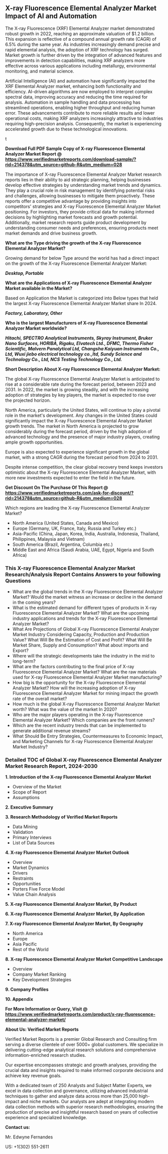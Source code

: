 <h2>X-ray Fluorescence Elemental Analyzer Market Impact of AI and Automation</h2><p>The X-ray Fluorescence (XRF) Elemental Analyzer market demonstrated robust growth in 2022, reaching an approximate valuation of $1.2 billion. This expansion is reflective of a compound annual growth rate (CAGR) of 6.5% during the same year. As industries increasingly demand precise and rapid elemental analysis, the adoption of XRF technology has surged. Market growth is further driven by the integration of advanced features and improvements in detection capabilities, making XRF analyzers more effective across various applications including metallurgy, environmental monitoring, and material science.</p><p>Artificial Intelligence (AI) and automation have significantly impacted the XRF Elemental Analyzer market, enhancing both functionality and efficiency. AI-driven algorithms are now employed to interpret complex spectral data, improving accuracy and reducing the time required for analysis. Automation in sample handling and data processing has streamlined operations, enabling higher throughput and reducing human error. These advancements contribute to more reliable results and lower operational costs, making XRF analyzers increasingly attractive to industries requiring high-precision analysis. Consequently, the market is experiencing accelerated growth due to these technological innovations.</p>t</p><p id="" class=""><strong>Download Full PDF Sample Copy of X-ray Fluorescence Elemental Analyzer Market Report @ <a href="https://www.verifiedmarketreports.com/download-sample/?rid=214378&utm_source=github-R&utm_medium=028" target="_blank">https://www.verifiedmarketreports.com/download-sample/?rid=214378&utm_source=github-R&utm_medium=028</a></strong></p><p>The importance of&nbsp;X-ray Fluorescence Elemental Analyzer Market research reports lies in their ability to aid strategic planning, helping businesses develop effective strategies by understanding market trends and dynamics. They play a crucial role in risk management by identifying potential risks and challenges, allowing businesses to mitigate them proactively. These reports offer a competitive advantage by providing insights into competitors' strategies and X-ray Fluorescence Elemental Analyzer Market positioning. For investors, they provide critical data for making informed decisions by highlighting market forecasts and growth potential. Additionally, market research reports guide product development by understanding consumer needs and preferences, ensuring products meet market demands and drive business growth.</p><p><strong>What are the&nbsp;Type driving the growth of the X-ray Fluorescence Elemental Analyzer Market?</strong></p><p id="" class="">Growing demand for below Type around the world has had a direct impact on the growth of the X-ray Fluorescence Elemental Analyzer Market:</p><em><strong>Desktop, Portable</strong></em></p><strong>What are the&nbsp;Applications&nbsp;of X-ray Fluorescence Elemental Analyzer Market available in the Market?</strong></p><p id="" class="">Based on Application the Market is categorized into Below types that held the largest X-ray Fluorescence Elemental Analyzer Market share In 2024.</p><em><strong>Factory, Laboratory, Other</strong></em></p><strong>Who is the largest Manufacturers of X-ray Fluorescence Elemental Analyzer Market worldwide?</strong></p><p><em><strong>Hitachi, SPECTRO Analytical Instruments, Skyray Instrument, Bruker Nano Surfaces, HORIBA, Rigaku, Elvatech Ltd., DFMC, Thermo Fisher Scientific, Malvern Panalytical Ltd, Changsha Kaiyuan Instruments Co., Ltd, Wuxi jiebo electrical technology co.,ltd, Sundy Science and Technology Co., Ltd, NCS Testing Technology Co., Ltd.</strong></em></p><p id="" class=""><strong>Short Description About X-ray Fluorescence Elemental Analyzer Market:</strong></p><p>The global X-ray Fluorescence Elemental Analyzer Market is anticipated to rise at a considerable rate during the forecast period, between 2023 and 2031. In 2022, the market is growing steadily, and with the increasing adoption of strategies by key players, the market is expected to rise over the projected horizon.</p><p>North America, particularly the United States, will continue to play a pivotal role in the market's development. Any changes in the United States could significantly impact the X-ray Fluorescence Elemental Analyzer Market growth trends. The market in North America is projected to grow considerably during the forecast period, driven by the high adoption of advanced technology and the presence of major industry players, creating ample growth opportunities.</p><p>Europe is also expected to experience significant growth in the global market, with a strong CAGR during the forecast period from 2024 to 2031.</p><p>Despite intense competition, the clear global recovery trend keeps investors optimistic about the X-ray Fluorescence Elemental Analyzer Market, with more new investments expected to enter the field in the future.</p><p id="" class=""><strong>Get Discount On The Purchase Of This Report @ <a href="https://www.verifiedmarketreports.com/ask-for-discount/?rid=214378&utm_source=github-R&utm_medium=028" target="_blank">https://www.verifiedmarketreports.com/ask-for-discount/?rid=214378&utm_source=github-R&utm_medium=028</a></strong></p>Which regions are leading the X-ray Fluorescence Elemental Analyzer Market?</p><ul><li>North America (United States, Canada and Mexico)</li><li>Europe (Germany, UK, France, Italy, Russia and Turkey etc.)</li><li>Asia-Pacific (China, Japan, Korea, India, Australia, Indonesia, Thailand, Philippines, Malaysia and Vietnam)</li><li>South America (Brazil, Argentina, Columbia etc.)</li><li>Middle East and Africa (Saudi Arabia, UAE, Egypt, Nigeria and South Africa)</li></ul><h3 id="" class="">This X-ray Fluorescence Elemental Analyzer Market Research/Analysis Report Contains Answers to your following Questions</h3><ul><li>What are the global trends in the X-ray Fluorescence Elemental Analyzer Market? Would the market witness an increase or decline in the demand in the coming years?</li><li>What is the estimated demand for different types of products in X-ray Fluorescence Elemental Analyzer Market? What are the upcoming industry applications and trends for the X-ray Fluorescence Elemental Analyzer Market?</li><li>What Are Projections of Global X-ray Fluorescence Elemental Analyzer Market Industry Considering Capacity, Production and Production Value? What Will Be the Estimation of Cost and Profit? What Will Be Market Share, Supply and Consumption? What about imports and Export?</li><li>Where will the strategic developments take the industry in the mid to long-term?</li><li>What are the factors contributing to the final price of X-ray Fluorescence Elemental Analyzer Market? What are the raw materials used for X-ray Fluorescence Elemental Analyzer Market manufacturing?</li><li>How big is the opportunity for the X-ray Fluorescence Elemental Analyzer Market? How will the increasing adoption of X-ray Fluorescence Elemental Analyzer Market for mining impact the growth rate of the overall market?</li><li>How much is the global X-ray Fluorescence Elemental Analyzer Market worth? What was the value of the market In 2020?</li><li>Who are the major players operating in the X-ray Fluorescence Elemental Analyzer Market? Which companies are the front runners?</li><li>Which are the recent industry trends that can be implemented to generate additional revenue streams?</li><li>What Should Be Entry Strategies, Countermeasures to Economic Impact, and Marketing Channels for X-ray Fluorescence Elemental Analyzer Market Industry?</li></ul><h3 id="" class="">Detailed TOC of Global X-ray Fluorescence Elemental Analyzer Market Research Report, 2024-2030</h3><p id="" class=""><strong>1. Introduction of the X-ray Fluorescence Elemental Analyzer Market</strong></p><ul><li>Overview of the Market</li><li>Scope of Report</li><li>Assumptions</li></ul><p id="" class=""><strong>2. Executive Summary</strong></p><p id="" class=""><strong>3. Research Methodology of Verified Market Reports</strong></p><ul><li>Data Mining</li><li>Validation</li><li>Primary Interviews</li><li>List of Data Sources</li></ul><p id="" class=""><strong>4. X-ray Fluorescence Elemental Analyzer Market Outlook</strong></p><ul><li>Overview</li><li>Market Dynamics</li><li>Drivers</li><li>Restraints</li><li>Opportunities</li><li>Porters Five Force Model</li><li>Value Chain Analysis</li></ul><p id="" class=""><strong>5. X-ray Fluorescence Elemental Analyzer Market, By Product</strong></p><p id="" class=""><strong>6. X-ray Fluorescence Elemental Analyzer Market, By Application</strong></p><p id="" class=""><strong>7. X-ray Fluorescence Elemental Analyzer Market, By Geography</strong></p><ul><li>North America</li><li>Europe</li><li>Asia Pacific</li><li>Rest of the World</li></ul><p id="" class=""><strong>8. X-ray Fluorescence Elemental Analyzer Market Competitive Landscape</strong></p><ul><li>Overview</li><li>Company Market Ranking</li><li>Key Development Strategies</li></ul><p id="" class=""><strong>9. Company Profiles</strong></p><p id="" class=""><strong>10. Appendix</strong></p><p id="" class=""><strong>For More Information or Query, Visit @ <a href="https://www.verifiedmarketreports.com/product/x-ray-fluorescence-elemental-analyzer-market/" target="_blank">https://www.verifiedmarketreports.com/product/x-ray-fluorescence-elemental-analyzer-market/</a></strong></p><p id="" class=""><strong>About Us: Verified Market Reports</strong></p><p id="" class="">Verified Market Reports is a premier Global Research and Consulting firm serving a diverse clientele of over 5000+ global customers. We specialize in delivering cutting-edge analytical research solutions and comprehensive information-enriched research studies.</p><p id="" class="">Our expertise encompasses strategic and growth analyses, providing the crucial data and insights required to make informed corporate decisions and achieve key revenue goals.</p><p id="" class="">With a dedicated team of 250 Analysts and Subject Matter Experts, we excel in data collection and governance, utilizing advanced industrial techniques to gather and analyze data across more than 25,000 high-impact and niche markets. Our analysts are adept at integrating modern data collection methods with superior research methodologies, ensuring the production of precise and insightful research based on years of collective experience and specialized knowledge.</p><p id="" class=""><strong>Contact us:</strong></p><p id="" class="">Mr. Edwyne Fernandes</p><p id="" class="">US: +1(302) 551-2611</p>